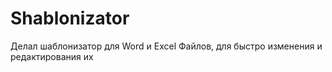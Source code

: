 # Shablonizator
Делал шаблонизатор для Word и Excel Файлов, для быстро изменения и редактирования их
